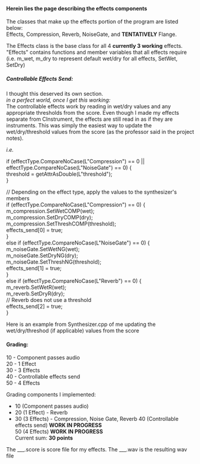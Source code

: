 #### Herein lies the page describing the effects components

The classes that make up the effects portion of the program are listed below:  
Effects, Compression, Reverb, NoiseGate, and **TENTATIVELY** Flange.  

The Effects class is the base class for all 4 **currently 3 working** effects. "Effects" contains functions and member variables that all effects require (i.e. m_wet, m_dry to represent default wet/dry for all effects, SetWet, SetDry)  

##### Controllable Effects Send:  
I thought this deserved its own section.    
*in a perfect world, once I get this working:*  
The controllable effects work by reading in wet/dry values and any appropriate thresholds from the score. Even though I made my effects separate from CInstrument, the effects are still read in as if they are instruments. This was simply the easiest way to update the wet/dry/threshold values from the score (as the professor said in the project notes).  

*i.e.*  

if (effectType.CompareNoCase(L"Compression") == 0 || effectType.CompareNoCase(L"NoiseGate") == 0) {  
    threshold = getAttrAsDouble(L"threshold");  
}  

// Depending on the effect type, apply the values to the synthesizer's members  
if (effectType.CompareNoCase(L"Compression") == 0) {  
    m_compression.SetWetCOMP(wet);  
    m_compression.SetDryCOMP(dry);  
    m_compression.SetThreshCOMP(threshold);  
    effects_send[0] = true;  
}  
else if (effectType.CompareNoCase(L"NoiseGate") == 0) {  
    m_noiseGate.SetWetNG(wet);  
    m_noiseGate.SetDryNG(dry);  
    m_noiseGate.SetThreshNG(threshold);  
    effects_send[1] = true;  
}  
else if (effectType.CompareNoCase(L"Reverb") == 0) {  
    m_reverb.SetWetR(wet);  
    m_reverb.SetDryR(dry);  
    // Reverb does not use a threshold  
    effects_send[2] = true;  
}  

Here is an example from Synthesizer.cpp of me updating the wet/dry/threshod (if applicable) values from the score

#### Grading:  
10 - Component passes audio  
20 - 1 Effect  
30 - 3 Effects  
40 - Controllable effects send  
50 - 4 Effects  

Grading components I implemented:
+ 10 (Component passes audio)  
+ 20 (1 Effect)  - Reverb
+ 30 (3 Effects) - Compression, Noise Gate, Reverb
40 (Controllable effects send) **WORK IN PROGRESS**  
50 (4 Effects) **WORK IN PROGRESS**  
Current sum: **30 points**

The ___.score is score file for my effects. The ___.wav is the resulting wav file
